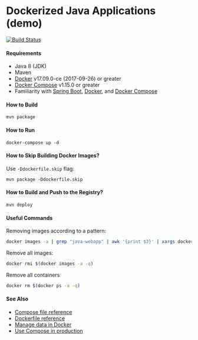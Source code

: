 
# Dockerized Java Applications (demo)

[![Build Status](https://travis-ci.org/drafael/dockerized-java-apps.svg?branch=master)](https://travis-ci.org/drafael/dockerized-java-apps)

#### Requirements

* Java 8 (JDK)
* Maven
* [Docker](https://docs.docker.com/engine/installation/) v17.09.0-ce (2017-09-26) or greater
* [Docker Compose](https://docs.docker.com/compose/install/) v1.15.0 or greater
* Familiarity with [Spring Boot](https://projects.spring.io/spring-boot/), [Docker](https://docs.docker.com/engine/docker-overview/), and [Docker Compose](https://docs.docker.com/compose/overview/)    

#### How to Build

```
mvn package
```

#### How to Run 

```
docker-compose up -d
```

#### How to Skip Building Docker Images?

Use `-Ddockerfile.skip` flag:

```
mvn package -Ddockerfile.skip
```

#### How to Build and Push to the Registry?

```
mvn deploy
```

#### Useful Commands

Removing images according to a pattern:

```bash
docker images -a | grep "java-webapp" | awk '{print $3}' | xargs docker rmi -f
```
Remove all images:

```bash
docker rmi $(docker images -a -q)
```

Remove all containers

```bash
docker rm $(docker ps -a -q)
```

#### See Also

* [Compose file reference](https://docs.docker.com/compose/compose-file/)
* [Dockerfile reference](https://docs.docker.com/engine/reference/builder/)
* [Manage data in Docker](https://docs.docker.com/storage/)
* [Use Compose in production](https://docs.docker.com/compose/production/)
